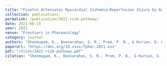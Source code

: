 ```yaml
---
title: "Fisetin Attenuates Myocardial Ischemia–Reperfusion Injury by Activating the Reperfusion Injury Salvage Kinase (RISK) Pathway"
collection: publications
permalink: /publication/2021-risk-pathway/
date: 2021-06-15
year: 2021
venue: "Frontiers in Pharmacology"
category: journal
authors: "Shanmugam, K., Boovarahan, S. R., Prem, P. N., & Kurian, G. A."
paperurl: "https://doi.org/10.xxxx/fphar.2021.xxx"
pdf: "/files/2021-risk-pathway.pdf"
citation: "Shanmugam, K., Boovarahan, S. R., Prem, P. N., & Kurian, G. A. (2021). Fisetin attenuates myocardial ischemia–reperfusion injury by activating the reperfusion injury salvage kinase (RISK) pathway. *Frontiers in Pharmacology*, 2021. https://doi.org/10.xxxx/fphar.2021.xxx"
---
```

